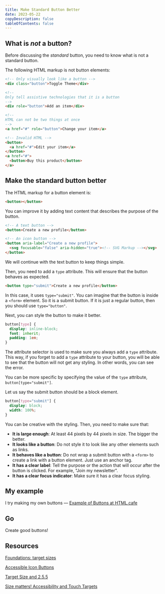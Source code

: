 ```yaml
---
title: Make Standard Button Better
date: 2023-05-22
copyDescription: false
tableOfContents: false
---
```


## What is *not* a button?

Before discussing the *standard* button, you need to know what is not a standard button.

The following HTML markup is not button elements:

```html
<!-- Only visually look like a button -->
<div class="button">Toggle Theme</div>

<!-- 
Only tell assistive technologies that it is a button 
-->
<div role="button">Add an item</div>

<!--
HTML can not be two things at once
-->
<a href="#" role="button">Change your item</a>

<!-- Invalid HTML -->
<button>
  <a href="#">Edit your item</a>
</button>
<a href="#">
  <button>Buy this product</button>
</a>
```

## Make the standard button better

The HTML markup for a button element is:

```html
<button></button>
```

You can improve it by adding text content that describes the purpose of the button.

```html
<!-- A text button -->
<button>Create a new profile</button>

<!-- An icon button -->
<button aria-label="Create a new profile">
  <svg focusable="false" aria-hidden="true"><!-- SVG Markup --></svg>
</button>
```

We will continue with the text button to keep things simple.

Then, you need to add a `type` attribute. This will ensure that the button behaves as expected.

```html
<button type="submit">Create a new profile</button>
```

In this case, it uses `type="submit"`. You can imagine that the button is inside a `<form>` element. So it is a submit button. If it is just a regular button, then you should use `type="button"`.

Next, you can style the button to make it better.

```css
button[type] {
  display: inline-block;
  font: inherit;
  padding: 1em;
}
```

The attribute selector is used to make sure you always add a `type` attribute. This way, if you forget to add a `type` attribute to your button, you will be able to see that the button will not get any styling. In other words, you can see the error.

You can be more specific by specifying the value of the `type` attribute, `button[type="submit"]`.

Let us say the submit button should be a block element.

```css
button[type="submit"] {
  display: block;
  width: 100%;
}
```

You can be creative with the styling. Then, you need to make sure that:

- **It is large enough**: At least 44 pixels by 44 pixels in size. The bigger the better.
- **It looks like a button**: Do not style it to look like any other elements such as links.
- **It behaves like a button**: Do not wrap a submit button with a `<form>` to create a link with a button element. Just use an anchor tag.
- **It has a clear label**: Tell the purpose or the action that will occur after the button is clicked. For example, "Join my newsletter".
- **It has a clear focus indicator**: Make sure it has a clear focus styling.

## My example

I try making my own buttons — [Example of Buttons at HTML.cafe](https://html.cafe/xc1e0db38)

## Go

Create good buttons!

## Resources

[Foundations: target sizes](https://tetralogical.com/blog/2022/12/20/foundations-target-size/)

[Accessible Icon Buttons](https://www.sarasoueidan.com/blog/accessible-icon-buttons/)

[Target Size and 2.5.5](https://adrianroselli.com/2019/06/target-size-and-2-5-5.html)

[Size matters! Accessibility and Touch Targets](https://scribe.rip/@zacdicko/size-matters-accessibility-and-touch-targets-56e942adc0cc)
